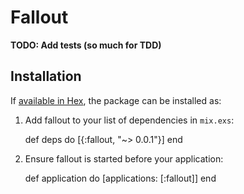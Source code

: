 # Fallout

**TODO: Add tests (so much for TDD)**

## Installation

If [available in Hex](https://hex.pm/docs/publish), the package can be installed as:

  1. Add fallout to your list of dependencies in `mix.exs`:

        def deps do
          [{:fallout, "~> 0.0.1"}]
        end

  2. Ensure fallout is started before your application:

        def application do
          [applications: [:fallout]]
        end
